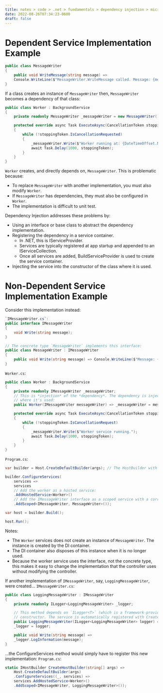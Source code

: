 ```yaml
---
title: notes > code > .net > fundamentals > dependency injection > microsofts example
date: 2022-08-26T07:34:23-0600
draft: false
---
```

# Dependent Service Implementation Example
```cs
public class MessageWriter 
{
    public void WriteMessage(string message) =>
    Console.WriteLine($"MessageWriter.WriteMessage called. Message: {message}");
}
```
If a class creates an instance of `MessageWriter` then, `MessageWriter` becomes a dependency of that class:
```cs
public class Worker : BackgroundService
{
    private readonly MessageWriter _messageWriter = new MessageWriter();

    protected override async Task ExecuteAsync(CancellationToken stoppingToken)
    {
        while (!stoppingToken.IsCancellationRequested)
        {
            _messageWriter.Write($"Worker running at: {DateTimeOffset.Now}");
            await Task.Delay(1000, stoppingToken);
        }
    }
}
```
`Worker` creates, and directly depends on, `MessageWriter`. This is problematic because:
- To replace `MessageWriter` with another implementation, you must also modify `Worker`.
- If `MessageWriter` has dependencies, they must also be configured in `Worker`.
- The implementation is difficult to unit test.

Dependency Injection addresses these problems by:
- Using an interface or base class to abstract the dependency implementation.
- Registering the dependency in a service container.
  - In .NET, this is IServiceProvider.
  - Services are typically registered at app startup and appended to an IServiceCollection.
  - Once all services are added, BuildServiceProvider is used to create the service container.
- Injecting the service into the constructor of the class where it is used.

# Non-Dependent Service Implementation Example
Consider this implementation instead:
```cs
`IMessageWriter.cs`:
public interface IMessageWriter 
{
    void Write(string message);
}

// The concrete type `MessageWriter` implements this interface:
public class MessageWriter : IMessageWriter 
{
    public void Write(string message) => Console.WriteLine($"Message: {message}");
}
```
`Worker.cs`:
```cs
public class Worker : BackgroundService 
{
    private readonly IMessageWriter _messageWriter;
    // This is *injection* of the *dependency*. The dependency is injected into the constructor of the class
    // where it's used:
    public Worker(IMessageWriter messageWriter) => _messageWriter = messageWriter;

    protected override async Task ExecuteAsync(CancellationToken stoppingToken) 
    {
        while (!stoppingToken.IsCancellationRequest)
        {
            _messageWriter.Write($"Worker service running.");
            await Task.Delay(1000, stoppingToken);
        }
    }
}
```
`Program.cs`:
```cs
var builder = Host.CreateDefaultBuilder(args); // The HostBuilder with a default configuration.

builder.ConfigureServices(
    services =>
    services
    // Add the worker as a hosted service:
    .AddHostedService<Worker>()
    // Add the IMessageWriter interface as a scoped service with a corresponding concrete class:
    .AddScoped<IMessageWriter, MessageWriter>());

var host = builder.Build();

host.Run();
```

Notes:
- The `Worker` services does not create an instance of `MessageWriter`. The instance is created by the DI container.
- The DI container also disposes of this instance when it is no longer used.
- Because the worker service uses the interface, not the concrete type, this makes it easy to change the implementation that the controller uses without modifying the controller.

If another implementation of `IMessageWriter`, say, `LoggingMessageWriter`, were created…
`IMessageWriter.cs`:
```cs
public class LoggingMessageWriter : IMessageWriter 
{
    private readonly ILogger<LoggingMessageWriter> _logger;

    // This method depends on `ILogger<T>` (which is a framework-provided service), so it is injected into its
    // constructor. The service is automatically registered with CreateDefaultBuilder.
    public LoggingMessageWriter(ILogger<LoggingMessageWriter> logger) =>
    _logger = logger;

    public void Write(string message) =>
    _logger.LogInformation(message);
}
```

…the ConfigureServices method would simply have to register this new implementation:
`Program.cs`:
```cs
static IHostBuilder CreateHostBuilder(string[] args) =>
    Host.CreateDefaultBuilder(args)
    .ConfigureServices((_, services) =>
    services.AddHostedService<Worker>()
    .AddScoped<IMessageWriter, LoggingMessageWriter>());
```
